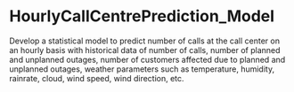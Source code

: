 # HourlyCallCentrePrediction_Model
Develop a statistical model to predict number of calls at the call center on an hourly basis with historical data of number of calls, number of planned and unplanned outages, number of customers affected due to planned and unplanned outages, weather parameters such as temperature, humidity, rainrate, cloud, wind speed, wind direction, etc.
